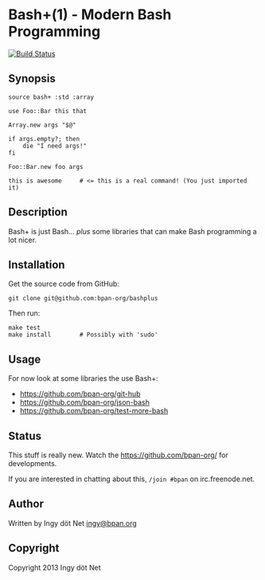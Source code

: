 Bash+(1) - Modern Bash Programming
==================================

[![Build Status](https://travis-ci.org/ingydotnet/bashplus.png?branch=master)](https://travis-ci.org/ingydotnet/bashplus)

## Synopsis

    source bash+ :std :array

    use Foo::Bar this that

    Array.new args "$@"

    if args.empty?; then
        die "I need args!"
    fi

    Foo::Bar.new foo args

    this is awesome     # <= this is a real command! (You just imported it)

## Description

Bash+ is just Bash... *plus* some libraries that can make Bash programming a
lot nicer.

## Installation

Get the source code from GitHub:

    git clone git@github.com:bpan-org/bashplus

Then run:

    make test
    make install        # Possibly with 'sudo'

## Usage

For now look at some libraries the use Bash+:

* https://github.com/bpan-org/git-hub
* https://github.com/bpan-org/json-bash
* https://github.com/bpan-org/test-more-bash

## Status

This stuff is really new. Watch the https://github.com/bpan-org/ for
developments.

If you are interested in chatting about this, `/join #bpan` on
irc.freenode.net.

## Author

Written by Ingy döt Net <ingy@bpan.org>

## Copyright

Copyright 2013 Ingy döt Net
